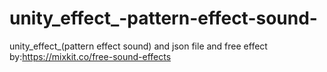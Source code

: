# unity_effect_-pattern-effect-sound-
unity_effect_(pattern effect sound) and json file
and free effect by:https://mixkit.co/free-sound-effects
